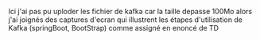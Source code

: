 Ici j'ai pas pu uploder les fichier de kafka car la taille depasse 100Mo alors j'ai joignés des captures d'ecran qui illustrent les étapes d'utilisation de Kafka (springBoot, BootStrap) comme assigné en enoncé de TD
